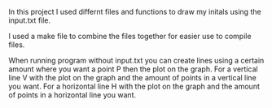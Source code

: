 In this project I used differnt files and functions to draw my initals using the input.txt file.

I used a make file to combine the files together for easier use to compile files.

When running program without input.txt you can create lines using a certain amount where you want a point P then the plot on the graph.
For a vertical line V with the plot on the graph and the amount of points in a vertical line you want.
For a horizontal line H with the plot on the graph and the amount of points in a horizontal line you want.

